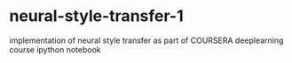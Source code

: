 # neural-style-transfer-1
implementation of neural style transfer as part of COURSERA deeplearning course
ipython notebook
